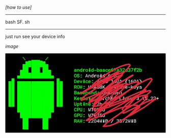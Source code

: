 _*[how to use]*_

----------------

bash SF. sh


------------------
just run 
see your device info 

_image_


![screenshot](IMG_20200812_130310.JPG)


